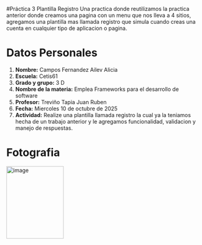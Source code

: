 #Práctica 3  Plantilla Registro
Una practica donde reutilizamos la practica anterior donde creamos una pagina con un menu que nos lleva a 4 sitios, agregamos una plantilla mas llamada registro que simula cuando creas una cuenta en cualquier tipo de aplicacion o pagina.

# Datos Personales
1. **Nombre:** Campos Fernandez Ailev Alicia
2.  **Escuela:** Cetis61
3. **Grado y grupo:** 3 D
4. **Nombre de la materia:** Emplea Frameworks para el desarrollo de software
5. **Profesor:** Treviño Tapia Juan Ruben
6. **Fecha:** Miercoles 10 de octubre de 2025
7. **Actividad:** Realize una plantilla llamada registro la cual ya la teniamos hecha de un trabajo anterior y le agregamos funcionalidad, validacion y manejo de respuestas.

# Fotografia
<img width="150" height="190" alt="image" src="https://github.com/user-attachments/assets/98f721df-c28d-4eff-9b21-34e6944e86da" />
